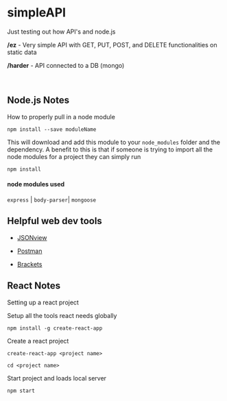 # simpleAPI
Just testing out how API's and node.js

**/ez** - Very simple API with GET, PUT, POST, and DELETE functionalities on static data

**/harder** - API connected to a DB (mongo) 

<br>
<h2>Node.js Notes</h2>
How to properly pull in a node module

`npm install --save moduleName`

This will download and add this module to your
`node_modules`
folder and the dependency. A benefit to this is that if someone is trying to import all the node modules for a project they can simply run

`npm install`


<h4>node modules used</h4>

`express` |
`body-parser`|
`mongoose`


<h2>Helpful web dev tools</h2>
<ul>
  <li>

  [JSONview](https://chrome.google.com/webstore/detail/jsonview/chklaanhfefbnpoihckbnefhakgolnmc?utm_source=gmail)
  </li>
  <li>
  
  [Postman](https://chrome.google.com/webstore/detail/postman/fhbjgbiflinjbdggehcddcbncdddomop?utm_source=gmail)
  </li>
  <li>

  [Brackets](http://brackets.io/)
  </li>
</ul>


<h2>React Notes</h2>
Setting up a react project

Setup all the tools react needs globally

`npm install -g create-react-app`

Create a react project

`create-react-app <project name>`

`cd <project name>`

Start project and loads local server

`npm start`
